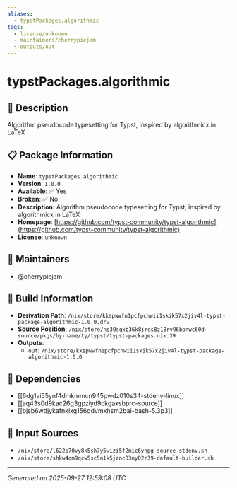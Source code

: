 ```yaml
---
aliases:
  - typstPackages.algorithmic
tags:
  - license/unknown
  - maintainers/cherrypiejam
  - outputs/out
---
```


# typstPackages.algorithmic

## 📝 Description

Algorithm pseudocode typesetting for Typst, inspired by algorithmicx in LaTeX

## 📋 Package Information

- **Name**: `typstPackages.algorithmic`
- **Version**: `1.0.0`
- **Available**: ✅ Yes
- **Broken**: ✅ No
- **Description**: Algorithm pseudocode typesetting for Typst, inspired by algorithmicx in LaTeX
- **Homepage**: [https://github.com/typst-community/typst-algorithmic](https://github.com/typst-community/typst-algorithmic)
- **License**: `unknown`
## 👥 Maintainers

- @cherrypiejam


## 🔧 Build Information

- **Derivation Path**: `/nix/store/kkspwwfn1pcfpcnwii1skik57x2jiv4l-typst-package-algorithmic-1.0.0.drv`
- **Source Position**: `/nix/store/ns30sqxb36k8jrds8z18rv96bpnwc60d-source/pkgs/by-name/ty/typst/typst-packages.nix:39`
- **Outputs**:
  - `out`:  `/nix/store/kkspwwfn1pcfpcnwii1skik57x2jiv4l-typst-package-algorithmic-1.0.0`

## 🔗 Dependencies

- [[6dg1vi55ynf4dmkmmcn945pwdz010s34-stdenv-linux]]
- [[aq43s0d9kac26g3gpziyd9ckgaxsbprc-source]]
- [[bjsb6wdjykafnkixq156qdvmxhsm2bai-bash-5.3p3]]

## 📁 Input Sources

- `/nix/store/l622p70vy8k5sh7y5wizi5f2mic6ynpg-source-stdenv.sh`
- `/nix/store/shkw4qm9qcw5sc5n1k5jznc83ny02r39-default-builder.sh`

---
*Generated on 2025-09-27 12:59:08 UTC*
